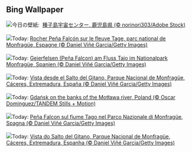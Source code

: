 ## Bing Wallpaper
![](https://www.bing.com/th?id=OHR.SpaceDay2025_JA-JP8112086826_UHD.jpg&w=1000)今日の壁紙: &nbsp;[種子島宇宙センター, 鹿児島県 (© norinori303/Adobe Stock)](https://www.bing.com/th?id=OHR.SpaceDay2025_JA-JP8112086826_UHD.jpg)
<br><br/>
![](https://www.bing.com/th?id=OHR.ExtremaduraJamon_FR-FR4206695043_UHD.jpg&w=1000)Today: [Rocher Peña Falcón sur le fleuve Tage, parc national de Monfragüe, Espagne (© Daniel Viñé Garcia/Getty Images)](https://www.bing.com/th?id=OHR.ExtremaduraJamon_FR-FR4206695043_UHD.jpg)
<br><br/>
![](https://www.bing.com/th?id=OHR.ExtremaduraJamon_DE-DE4354679644_UHD.jpg&w=1000)Today: [Geierfelsen (Peña Falcon) am Fluss Tajo im Nationalpark Monfragüe, Spanien (© Daniel Viñé Garcia/Getty Images)](https://www.bing.com/th?id=OHR.ExtremaduraJamon_DE-DE4354679644_UHD.jpg)
<br><br/>
![](https://www.bing.com/th?id=OHR.ExtremaduraJamon_ES-ES8041175238_UHD.jpg&w=1000)Today: [Vista desde el Salto del Gitano, Parque Nacional de Monfragüe, Cáceres, Extremadura, España (© Daniel Viñé Garcia/Getty Images)](https://www.bing.com/th?id=OHR.ExtremaduraJamon_ES-ES8041175238_UHD.jpg)
<br><br/>
![](https://www.bing.com/th?id=OHR.BlueGdansk_EN-GB1148120483_UHD.jpg&w=1000)Today: [Gdańsk on the banks of the Motława river, Poland (© Oscar Dominguez/TANDEM Stills + Motion)](https://www.bing.com/th?id=OHR.BlueGdansk_EN-GB1148120483_UHD.jpg)
<br><br/>
![](https://www.bing.com/th?id=OHR.ExtremaduraJamon_IT-IT9213887969_UHD.jpg&w=1000)Today: [Peña Falcon sul fiume Tago nel Parco Nazionale di Monfragüe, Spagna (© Daniel Viñé Garcia/Getty Images)](https://www.bing.com/th?id=OHR.ExtremaduraJamon_IT-IT9213887969_UHD.jpg)
<br><br/>
![](https://www.bing.com/th?id=OHR.ExtremaduraJamon_PT-BR7599252573_UHD.jpg&w=1000)Today: [Vista do Salto del Gitano, Parque Nacional de Monfragüe, Cáceres, Extremadura, Espanha (© Daniel Viñé Garcia/Getty Images)](https://www.bing.com/th?id=OHR.ExtremaduraJamon_PT-BR7599252573_UHD.jpg)
<br><br/>

